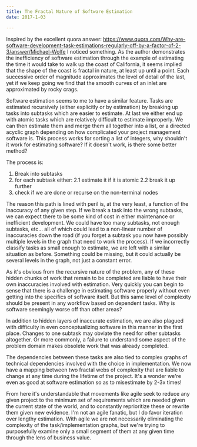 ```yaml
---
title: The Fractal Nature of Software Estimation
date: 2017-1-03

---
```


Inspired by the excellent quora answer: https://www.quora.com/Why-are-software-development-task-estimations-regularly-off-by-a-factor-of-2-3/answer/Michael-Wolfe I noticed something. As the author demonstrates the inefficiency of software estimation through the example of estimating the time it would take to walk up the coast of California, it seems implied that the shape of the coast is fractal in nature, at least up until a point. Each successive order of magnitude approximates the level of detail of the last, yet if we keep going we find that the smooth curves of an inlet are approximated by rocky crags.

Software estimation seems to me to have a similar feature. Tasks are estimated recursively (either explicitly or by estimation) by breaking up tasks into subtasks which are easier to estimate. At last we either end up with atomic tasks which are relatively difficult to estimate improperly. We can then estimate them and merge them all together into a list, or a directed acyclic graph depending on how complicated your project management software is. This process works for sorting a list of integers, why shouldn't it work for estimating software? If it doesn't work, is there some better method?

The process is:
1. Break into subtasks
2. for each subtask either:
2.1 estimate it if it is atomic
2.2  break it up further
3. check if we are done or recurse on the non-terminal nodes

The reason this path is lined with peril is, at the very least, a function of the inaccuracy of any given step. If we break a task into the wrong subtasks, we can expect there to be some kind of cost in either maintenance or inefficient development. We could have too many subtasks, not enough subtasks, etc... all of which could lead to a non-linear number of inaccuracies down the road (if you forget a subtask you now have possibly multiple levels in the graph that need to work the process). If we incorrectly classify tasks as small enough to estimate, we are left with a similar situation as before. Something could be missing, but it could actually be several levels in the graph, not just a constant error.

As it's obvious from the recursive nature of the problem, any of these hidden chunks of work that remain to be completed are liable to have their own inaccuracies involved with estimation. Very quickly you can begin to sense that there is a challenge in estimating software properly without even getting into the specifics of software itself. But this same level of complexity should be present in any workflow based on dependent tasks. Why is software seemingly worse off than other areas?

In addition to hidden layers of inaccurate estimation, we are also plagued with difficulty in even conceptualizing software in this manner in the first place. Changes to one subtask may obviate the need for other subtasks altogether. Or more commonly, a failure to understand some aspect of the problem domain makes obsolete work that was already completed.

The dependencies between these tasks are also tied to complex graphs of technical dependencies involved with the choice in implementation. We now have a mapping between two fractal webs of complexity that are liable to change at any time during the lifetime of the project. It's a wonder we're even as good at software estimation so as to misestimate by 2-3x times!

From here it's understandable that movements like agile seek to reduce any given project to the minimum set of requirements which are needed given the current state of the world, and to constantly reprioritize these or rewrite them given new evidence. I'm not an agile fanatic, but I do favor iteration over lengthy estimation. With agile we are not necessarily eliminating the complexity of the task/implementation graphs, but we're trying to purposefully examine only a small segment of them at any given time through the lens of business value.
